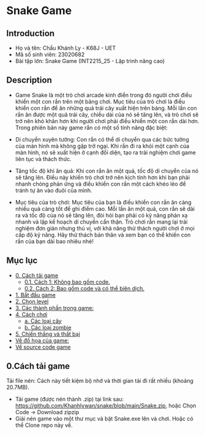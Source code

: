
# Snake Game

## Introduction
- Họ và tên: Chẩu Khánh Ly - K68J - UET
- Mã số sinh viên: 23020682
- Bài tập lớn: Snake Game (INT2215_25 - Lập trình nâng cao)

## Description 
- Game Snake là một trò chơi arcade kinh điển trong đó người chơi điều khiển một con rắn trên một bảng chơi. Mục tiêu của trò chơi là điều khiển con rắn để ăn những quả trái cây xuất hiện trên bảng. Mỗi lần con rắn ăn được một quả trái cây, chiều dài của nó sẽ tăng lên, và trò chơi sẽ trở nên khó khăn hơn khi người chơi phải điều khiển một con rắn dài hơn.
Trong phiên bản này game rắn có một số tính năng đặc biệt:

- Di chuyển xuyên tường: Con rắn có thể di chuyển qua các bức tường của màn hình mà không gặp trở ngại. Khi rắn đi ra khỏi một cạnh của màn hình, nó sẽ xuất hiện ở cạnh đối diện, tạo ra trải nghiệm chơi game liên tục và thách thức.
- Tăng tốc độ khi ăn quả: Khi con rắn ăn một quả, tốc độ di chuyển của nó sẽ tăng lên. Điều này khiến trò chơi trở nên kịch tính hơn khi bạn phải nhanh chóng phản ứng và điều khiển con rắn một cách khéo léo để tránh tự ăn vào đuôi của mình.
- Mục tiêu của trò chơi: Mục tiêu của bạn là điều khiển con rắn ăn càng nhiều quả càng tốt để ghi điểm cao. Mỗi lần ăn một quả, con rắn sẽ dài ra và tốc độ của nó sẽ tăng lên, đòi hỏi bạn phải có kỹ năng phản xạ nhanh và lập kế hoạch di chuyển cẩn thận.
Trò chơi rắn mang lại trải nghiệm đơn giản nhưng thú vị, với khả năng thử thách người chơi ở mọi cấp độ kỹ năng. Hãy thử thách bản thân và xem bạn có thể khiến con rắn của bạn dài bao nhiêu nhé!
## Mục lục 
- [0. Cách tải game](##0.Cách-tải-game)
    * [0.1. Cách 1: Không bao gồm code.](#a-cách-1-không-bao-gồm-code)
    * [0.2. Cách 2: Bao gồm code và có thể biên dịch.](#b-cách-2-bao-gồm-code-và-có-thể-biên-dịch)
- [1. Bắt đầu game](#1bắt-đầu-game)
- [2. Chọn level](#2chọn-level)
- [3. Các thành phần trong game:](#3-các-thành-phần-trong-game)
- [4. Cách chơi](#4-cách-chơi)
    * [a. Các loại cây](#acác-loại-cây)
    * [b. Các loại zombie](#bcác-loại-zombie)
- [5. Chiến thắng và thất bại](#5-chiến-thắng-và-thất-bại)
- [Về đồ họa của game:](#về-đồ-họa-của-game)
- [Về source code game](#về-source-code-game)
## 0.Cách tải game 
Tải file nén: Cách này tiết kiệm bộ nhớ và thời gian tải đi rất nhiều (khoảng 20.7MB).
+ Tải game (được nén thành .zip) tại link sau: https://github.com/Khanhlywan/snake/blob/main/Snake.zip, hoặc Chọn Code -> Download zipzip
+ Giải nén game vào một thư mục và bật Snake.exe lên và chơi.
Hoặc có thể Clone repo này về.


